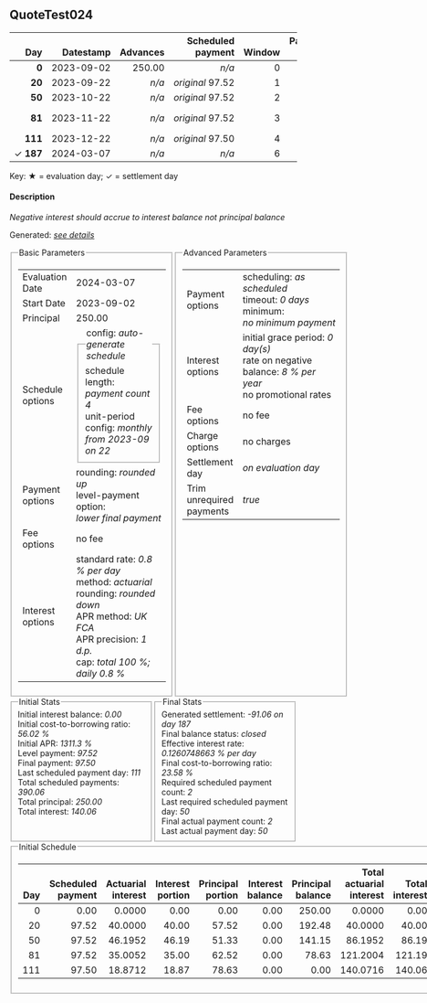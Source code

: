<h2>QuoteTest024</h2>
<table>
    <thead style="vertical-align: bottom;">
        <th class="ci00" style="text-align: right;">Day</th>
        <th class="ci01" style="text-align: right;">Datestamp</th>
        <th class="ci02" style="text-align: right;">Advances</th>
        <th class="ci03" style="text-align: right;">Scheduled payment</th>
        <th class="ci04" style="text-align: right;">Window</th>
        <th class="ci05" style="text-align: right;">Payment due</th>
        <th class="ci06" style="text-align: right;">Actual payments</th>
        <th class="ci07" style="text-align: right;">Paid by</th>
        <th class="ci08" style="text-align: right;">Generated payment</th>
        <th class="ci09" style="text-align: right;">Net effect</th>
        <th class="ci10" style="text-align: right;">Payment status</th>
        <th class="ci11" style="text-align: right;">Balance status</th>
        <th class="ci12" style="text-align: right;">Actuarial interest</th>
        <th class="ci13" style="text-align: right;">New interest</th>
        <th class="ci14" style="text-align: right;">Interest portion</th>
        <th class="ci15" style="text-align: right;">Principal portion</th>
        <th class="ci16" style="text-align: right;">Interest balance</th>
        <th class="ci17" style="text-align: right;">Principal balance</th>
        <th class="ci18" style="text-align: right;">Settlement figure</th>
    </thead>
    <tr style="text-align: right;">
        <td class="ci00"><b>0</b></td>
        <td class="ci01" style="white-space: nowrap;">2023-09-02</td>
        <td class="ci02">250.00</td>
        <td class="ci03" style="white-space: nowrap;"><i>n/a<i></td>
        <td class="ci04">0</td>
        <td class="ci05">0.00</td>
        <td class="ci06"><i>n/a</i></td>
        <td class="ci07"><i>n/a</i></td>
        <td class="ci08"><i>n/a</i></td>
        <td class="ci09">0.00</td>
        <td class="ci10"><i>none&nbsp;scheduled</i></td>
        <td class="ci11">open</td>
        <td class="ci12">0.0000</td>
        <td class="ci13">0.0000</td>
        <td class="ci14">0.00</td>
        <td class="ci15">0.00</td>
        <td class="ci16">0.0000</td>
        <td class="ci17">250.00</td>
        <td class="ci18">250.00</td>
    </tr>
    <tr style="text-align: right;">
        <td class="ci00"><b>20</b></td>
        <td class="ci01" style="white-space: nowrap;">2023-09-22</td>
        <td class="ci02"><i>n/a</i></td>
        <td class="ci03" style="white-space: nowrap;"><i>original</i> 97.52</td>
        <td class="ci04">1</td>
        <td class="ci05">97.52</td>
        <td class="ci06"><b>0</b>&nbsp;<i>confirmed</i>&nbsp;200.00</td>
        <td class="ci07"><b>20#0</b>&nbsp;97.52</td>
        <td class="ci08"><i>n/a</i></td>
        <td class="ci09">200.00</td>
        <td class="ci10"><i>overpayment</i></td>
        <td class="ci11">open</td>
        <td class="ci12">40.0000</td>
        <td class="ci13">40.0000</td>
        <td class="ci14">40.00</td>
        <td class="ci15">160.00</td>
        <td class="ci16">0.0000</td>
        <td class="ci17">90.00</td>
        <td class="ci18">90.00</td>
    </tr>
    <tr style="text-align: right;">
        <td class="ci00"><b>50</b></td>
        <td class="ci01" style="white-space: nowrap;">2023-10-22</td>
        <td class="ci02"><i>n/a</i></td>
        <td class="ci03" style="white-space: nowrap;"><i>original</i> 97.52</td>
        <td class="ci04">2</td>
        <td class="ci05">0.00</td>
        <td class="ci06"><b>0</b>&nbsp;<i>confirmed</i>&nbsp;200.00</td>
        <td class="ci07"><b>20#0</b>&nbsp;97.52</td>
        <td class="ci08"><i>n/a</i></td>
        <td class="ci09">200.00</td>
        <td class="ci10"><i>overpayment</i></td>
        <td class="ci11">refund&nbsp;due</td>
        <td class="ci12">21.6000</td>
        <td class="ci13">21.6000</td>
        <td class="ci14">21.60</td>
        <td class="ci15">178.40</td>
        <td class="ci16">0.0000</td>
        <td class="ci17">-88.40</td>
        <td class="ci18">-88.40</td>
    </tr>
    <tr style="text-align: right;">
        <td class="ci00"><b>81</b></td>
        <td class="ci01" style="white-space: nowrap;">2023-11-22</td>
        <td class="ci02"><i>n/a</i></td>
        <td class="ci03" style="white-space: nowrap;"><i>original</i> 97.52</td>
        <td class="ci04">3</td>
        <td class="ci05">0.00</td>
        <td class="ci06"><i>n/a</i></td>
        <td class="ci07"><b>20#0</b>&nbsp;4.96<br/><b>50#0</b>&nbsp;92.56</td>
        <td class="ci08"><i>n/a</i></td>
        <td class="ci09">0.00</td>
        <td class="ci10"><i>no&nbsp;longer&nbsp;required</i></td>
        <td class="ci11">refund&nbsp;due</td>
        <td class="ci12">-0.6006</td>
        <td class="ci13">-0.6006</td>
        <td class="ci14">0.00</td>
        <td class="ci15">0.00</td>
        <td class="ci16">-0.6006</td>
        <td class="ci17">-88.40</td>
        <td class="ci18">-89.01</td>
    </tr>
    <tr style="text-align: right;">
        <td class="ci00"><b>111</b></td>
        <td class="ci01" style="white-space: nowrap;">2023-12-22</td>
        <td class="ci02"><i>n/a</i></td>
        <td class="ci03" style="white-space: nowrap;"><i>original</i> 97.50</td>
        <td class="ci04">4</td>
        <td class="ci05">0.00</td>
        <td class="ci06"><i>n/a</i></td>
        <td class="ci07"><b>50#0</b>&nbsp;9.94</td>
        <td class="ci08"><i>n/a</i></td>
        <td class="ci09">0.00</td>
        <td class="ci10"><i>no&nbsp;longer&nbsp;required</i></td>
        <td class="ci11">refund&nbsp;due</td>
        <td class="ci12">-0.5813</td>
        <td class="ci13">-0.5813</td>
        <td class="ci14">0.00</td>
        <td class="ci15">0.00</td>
        <td class="ci16">-1.1819</td>
        <td class="ci17">-88.40</td>
        <td class="ci18">-89.59</td>
    </tr>
    <tr style="text-align: right;">
        <td class="ci00">&#x2713;&nbsp;<b>187</b></td>
        <td class="ci01" style="white-space: nowrap;">2024-03-07</td>
        <td class="ci02"><i>n/a</i></td>
        <td class="ci03" style="white-space: nowrap;"><i>n/a<i></td>
        <td class="ci04">6</td>
        <td class="ci05">0.00</td>
        <td class="ci06"><i>n/a</i></td>
        <td class="ci07"><i>n/a</i></td>
        <td class="ci08">-91.06</td>
        <td class="ci09">-91.06</td>
        <td class="ci10"><i>generated</i></td>
        <td class="ci11">closed</td>
        <td class="ci12">-1.4725</td>
        <td class="ci13">-1.4725</td>
        <td class="ci14">-2.66</td>
        <td class="ci15">-88.40</td>
        <td class="ci16">0.0000</td>
        <td class="ci17">0.00</td>
        <td class="ci18">0.00</td>
    </tr>
</table><p>Key: &#x2605; = evaluation day; &#x2713; = settlement day</p>
<h4>Description</h4>
<p><i>Negative interest should accrue to interest balance not principal balance</i></p>
<p>Generated: <i><a href="../GeneratedDate.html">see details</a></i></p>
<div style="display:flex;">

<fieldset style="flex: 1; display: flex; flex-direction: column;"><legend>Basic Parameters</legend>
<table>
    <tr>
        <td>Evaluation Date</td>
        <td>2024-03-07</td>
    </tr>
    <tr>
        <td>Start Date</td>
        <td>2023-09-02</td>
    </tr>
    <tr>
        <td>Principal</td>
        <td>250.00</td>
    </tr>
    <tr>
        <td>Schedule options</td>
        <td>
            <fieldset>
                <legend>config: <i>auto-generate schedule</i></legend>
                <div>schedule length: <i><i>payment count</i> 4</i></div>
                <div>unit-period config: <i>monthly from 2023-09 on 22</i></div>
            </fieldset>
        </td>
    </tr>
    <tr>
        <td>Payment options</td>
        <td>
            <div>
                <div>rounding: <i>rounded up</i></div>
                <div>level-payment option: <i>lower&nbsp;final&nbsp;payment</i></div>
            </div>
        </td>
    </tr>
    <tr>
        <td>Fee options</td>
        <td>no fee
        </td>
    </tr>
    <tr>
        <td>Interest options</td>
        <td>
            <div>
                <div>standard rate: <i>0.8 % per day</i></div>
                <div>method: <i>actuarial</i></div>
                <div>rounding: <i>rounded down</i></div>
                <div>APR method: <i>UK FCA</i></div>
                <div>APR precision: <i>1 d.p.</i></div>
                <div>cap: <i>total 100 %; daily 0.8 %</div>
            </div>
        </td>
    </tr>
</table></fieldset>

<fieldset style="flex: 1; display: flex; flex-direction: column;"><legend>Advanced Parameters</legend>
<table>
    <tr>
        <td>Payment options</td>
        <td>
                <div>
                    <div>scheduling: <i>as scheduled</i></div>
                    <div>timeout: <i>0 days</i></div>
                    <div>minimum: <i>no&nbsp;minimum&nbsp;payment</i></div>
                </div>
        </td>
    </tr>
    <tr>
        <td>Interest options</td>
        <td>
            <div>
                <div>initial grace period: <i>0 day(s)</i></div>
                <div>rate on negative balance: <i>8 % per year</i></div>
                <div>no promotional rates</div>
            </div>
        </td>
    </tr>
    <tr>
        <td>Fee options</td>
        <td>no fee
        </td>
    </tr>
    <tr>
        <td>Charge options</td>
        <td>no charges
        </td>
    </tr>
    <tr>
        <td>Settlement day</td><td><i><i>on evaluation day</i></i></td>
    </tr>
    <tr>
        <td>Trim unrequired payments</td><td><i>true</i></td>
    </tr>
</table></fieldset>
</div>
<div style="display:flex;">


<fieldset style="flex: 1; display: flex; flex-direction: column;"><legend>Initial Stats</legend>
<div>
    <div>Initial interest balance: <i>0.00</i></div>
    <div>Initial cost-to-borrowing ratio: <i>56.02 %</i></div>
    <div>Initial APR: <i>1311.3 %</i></div>
    <div>Level payment: <i>97.52</i></div>
    <div>Final payment: <i>97.50</i></div>
    <div>Last scheduled payment day: <i>111</i></div>
    <div>Total scheduled payments: <i>390.06</i></div>
    <div>Total principal: <i>250.00</i></div>
    <div>Total interest: <i>140.06</i></div>
</div></fieldset>

<fieldset style="flex: 1; display: flex; flex-direction: column;"><legend>Final Stats</legend>
<div>
    <div>Generated settlement: <i>-91.06 on day 187</i></div>
    <div>Final balance status: <i>closed</i></div>
    <div>Effective interest rate: <i>0.1260748663 % per day</i></div>
    <div>Final cost-to-borrowing ratio: <i>23.58 %</i></div>
    <div>Required scheduled payment count: <i>2</i></div>
    <div>Last required scheduled payment day: <i>50</i></div>
    <div>Final actual payment count: <i>2</i></div>
    <div>Last actual payment day: <i>50</i></div>
</div>
</fieldset>
</div>
<fieldset><legend>Initial Schedule</legend>
<table>
    <thead style="vertical-align: bottom;">
        <th style="text-align: right;">Day</th>
        <th style="text-align: right;">Scheduled payment</th>
        <th style="text-align: right;">Actuarial interest</th>
        <th style="text-align: right;">Interest portion</th>
        <th style="text-align: right;">Principal portion</th>
        <th style="text-align: right;">Interest balance</th>
        <th style="text-align: right;">Principal balance</th>
        <th style="text-align: right;">Total actuarial interest</th>
        <th style="text-align: right;">Total interest</th>
        <th style="text-align: right;">Total principal</th>
    </thead>
    <tr style="text-align: right;">
        <td class="ci00">0</td>
        <td class="ci01" style="white-space: nowrap;">0.00</td>
        <td class="ci02">0.0000</td>
        <td class="ci03">0.00</td>
        <td class="ci04">0.00</td>
        <td class="ci05">0.00</td>
        <td class="ci06">250.00</td>
        <td class="ci07">0.0000</td>
        <td class="ci08">0.00</td>
        <td class="ci09">0.00</td>
    </tr>
    <tr style="text-align: right;">
        <td class="ci00">20</td>
        <td class="ci01" style="white-space: nowrap;">97.52</td>
        <td class="ci02">40.0000</td>
        <td class="ci03">40.00</td>
        <td class="ci04">57.52</td>
        <td class="ci05">0.00</td>
        <td class="ci06">192.48</td>
        <td class="ci07">40.0000</td>
        <td class="ci08">40.00</td>
        <td class="ci09">57.52</td>
    </tr>
    <tr style="text-align: right;">
        <td class="ci00">50</td>
        <td class="ci01" style="white-space: nowrap;">97.52</td>
        <td class="ci02">46.1952</td>
        <td class="ci03">46.19</td>
        <td class="ci04">51.33</td>
        <td class="ci05">0.00</td>
        <td class="ci06">141.15</td>
        <td class="ci07">86.1952</td>
        <td class="ci08">86.19</td>
        <td class="ci09">108.85</td>
    </tr>
    <tr style="text-align: right;">
        <td class="ci00">81</td>
        <td class="ci01" style="white-space: nowrap;">97.52</td>
        <td class="ci02">35.0052</td>
        <td class="ci03">35.00</td>
        <td class="ci04">62.52</td>
        <td class="ci05">0.00</td>
        <td class="ci06">78.63</td>
        <td class="ci07">121.2004</td>
        <td class="ci08">121.19</td>
        <td class="ci09">171.37</td>
    </tr>
    <tr style="text-align: right;">
        <td class="ci00">111</td>
        <td class="ci01" style="white-space: nowrap;">97.50</td>
        <td class="ci02">18.8712</td>
        <td class="ci03">18.87</td>
        <td class="ci04">78.63</td>
        <td class="ci05">0.00</td>
        <td class="ci06">0.00</td>
        <td class="ci07">140.0716</td>
        <td class="ci08">140.06</td>
        <td class="ci09">250.00</td>
    </tr>
</table></fieldset>
